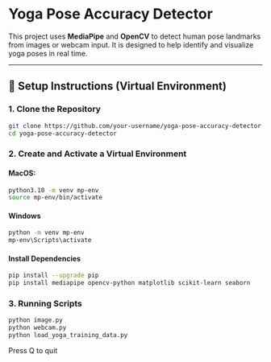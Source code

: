 # Yoga Pose Accuracy Detector

This project uses **MediaPipe** and **OpenCV** to detect human pose landmarks from images or webcam input. It is designed to help identify and visualize yoga poses in real time.

---

## 🔧 Setup Instructions (Virtual Environment)

### 1. Clone the Repository

```bash
git clone https://github.com/your-username/yoga-pose-accuracy-detector.git
cd yoga-pose-accuracy-detector
```


### 2. Create and Activate a Virtual Environment
#### MacOS: 
```bash
python3.10 -m venv mp-env
source mp-env/bin/activate
```

#### Windows
```bash
python -m venv mp-env
mp-env\Scripts\activate
```

#### Install Dependencies 
```bash
pip install --upgrade pip
pip install mediapipe opencv-python matplotlib scikit-learn seaborn
```

### 3. Running Scripts 
```bash
python image.py
python webcam.py
python load_yoga_training_data.py
```
Press Q to quit